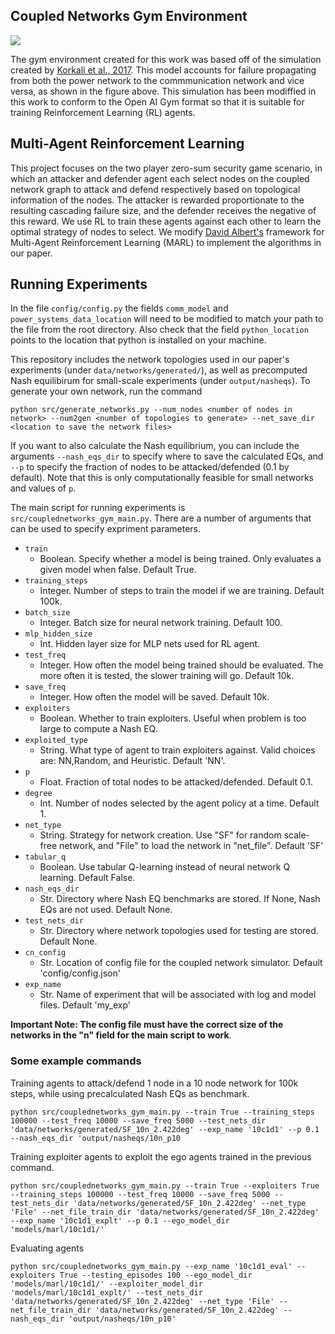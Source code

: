 ## Coupled Networks Gym Environment
![](images/coupled-networks.png)

The gym environment created for this work was based off of the simulation created by [Korkali et al., 2017](https://www.nature.com/articles/srep44499). This model accounts for failure propagating from both the power network to the commmunication network and vice versa, as shown in the figure above. This simulation has been modiffied in this work to conform to the Open AI Gym format so that it is suitable for training Reinforcement Learning (RL) agents.

## Multi-Agent Reinforcement Learning
This project focuses on the two player zero-sum security game scenario, in which an attacker and defender agent each select nodes on the coupled network graph to attack and defend respectively based on topological information of the nodes. The attacker is rewarded proportionate to the resulting cascading failure size, and the defender receives the negative of this reward. We use RL to train these agents against each other to learn the optimal strategy of nodes to select. We modify [David Albert's](https://github.com/blavad/marl) framework for Multi-Agent Reinforcement Learning (MARL) to implement the algorithms in our paper. 


## Running Experiments
In the file ```config/config.py``` the fields ```comm_model``` and ```power_systems_data_location``` will need to be modified to match your path to the file from the root directory. Also check that the field ```python_location``` points to the location that python is installed on your machine.

This repository includes the network topologies used in our paper's experiments (under ```data/networks/generated/```), as well as precomputed Nash equilibirum for small-scale experiments (under ```output/nasheqs```). To generate your own network, run the command

```python src/generate_networks.py --num_nodes <number of nodes in network> --num2gen <number of topologies to generate> --net_save_dir <location to save the network files>```  

If you want to also calculate the Nash equilibrium, you can include the arguments ```--nash_eqs_dir``` to specify where to save the calculated EQs, and ```--p``` to specify the fraction of nodes to be attacked/defended (0.1 by default). Note that this is only computationally feasible for small networks and values of ```p```.

The main script for running experiments is ```src/couplednetworks_gym_main.py```. There are a number of arguments that can be used to specify expriment parameters.
*	```train```
	*	Boolean. Specify whether a model is being trained. Only evaluates a given model when false. Default True.
*	```training_steps```
	*	Integer. Number of steps to train the model if we are training. Default 100k.
*	```batch_size```
	*	Integer. Batch size for neural network training. Default 100.
*	```mlp_hidden_size```
	*	Int. Hidden layer size for MLP nets used for RL agent.
*	```test_freq```
	*	Integer. How often the model being trained should be evaluated. The more often it is tested, the slower training will go. Default 10k.
*	```save_freq```
	*	Integer.  How often the model will be saved. Default 10k.
*	```exploiters```
	*	Boolean.  Whether to train exploiters. Useful when problem is too large to compute a Nash EQ.
*	```exploited_type```
	*	String.  What type of agent to train exploiters against. Valid choices are: NN,Random, and Heuristic. Default 'NN'.
*	```p```
	*	Float. Fraction of total nodes to be attacked/defended. Default 0.1.
*	```degree```
	*	Int. Number of nodes selected by the agent policy at a time. Default 1.
*	```net_type```
	*	String. Strategy for network creation. Use "SF" for random scale-free network, and "File" to load the network in "net_file". Default 'SF'
*	```tabular_q```
	*	Boolean. Use tabular Q-learning instead of neural network Q learning. Default False.
*	```nash_eqs_dir```
	*	Str. Directory where Nash EQ benchmarks are stored. If None, Nash EQs are not used. Default None.
*	```test_nets_dir``` 
	*	Str. Directory where network topologies used for testing are stored. Default None.
*	```cn_config```
	*	Str. Location of config file for the coupled network simulator. Default 'config/config.json'
*	```exp_name```
	* 	Str. Name of experiment that will be associated with log and model files. Default 'my_exp'

**Important Note: The config file must have the correct size of the networks in the "n" field for the main script to work**.

### Some example commands
Training agents to attack/defend 1 node in a 10 node network for 100k steps, while using precalculated Nash EQs as benchmark.

```python src/couplednetworks_gym_main.py --train True --training_steps 100000 --test_freq 10000 --save_freq 5000 --test_nets_dir 'data/networks/generated/SF_10n_2.422deg' --exp_name '10c1d1' --p 0.1 --nash_eqs_dir 'output/nasheqs/10n_p10```

Training exploiter agents to exploit the ego agents trained in the previous command.

```python src/couplednetworks_gym_main.py --train True --exploiters True --training_steps 100000 --test_freq 10000 --save_freq 5000 --test_nets_dir 'data/networks/generated/SF_10n_2.422deg' --net_type 'File' --net_file_train_dir 'data/networks/generated/SF_10n_2.422deg' --exp_name '10c1d1_explt' --p 0.1 --ego_model_dir 'models/marl/10c1d1/'```

Evaluating agents

```python src/couplednetworks_gym_main.py --exp_name '10c1d1_eval' --exploiters True --testing_episodes 100 --ego_model_dir 'models/marl/10c1d1/' --exploiter_model_dir 'models/marl/10c1d1_explt/' --test_nets_dir 'data/networks/generated/SF_10n_2.422deg' --net_type 'File' --net_file_train_dir 'data/networks/generated/SF_10n_2.422deg' --nash_eqs_dir 'output/nasheqs/10n_p10'```
